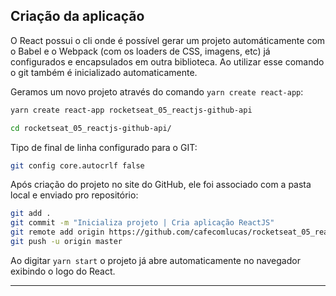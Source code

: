 ## Criação da aplicação

O React possui o cli onde é possível gerar um projeto automáticamente com o Babel e o Webpack (com os loaders de CSS, imagens, etc) já configurados e encapsulados em outra biblioteca. Ao utilizar esse comando o git também é inicializado automaticamente.

Geramos um novo projeto através do comando `yarn create react-app`:

```bash
yarn create react-app rocketseat_05_reactjs-github-api
```

```bash
cd rocketseat_05_reactjs-github-api/
```

Tipo de final de linha configurado para o GIT:

```bash
git config core.autocrlf false
```

Após criação do projeto no site do GitHub, ele foi associado com a pasta local e enviado pro repositório:

```bash
git add .
git commit -m "Inicializa projeto | Cria aplicação ReactJS"
git remote add origin https://github.com/cafecomlucas/rocketseat_05_reactjs-github-api.git
git push -u origin master
```

Ao digitar `yarn start` o projeto já abre automaticamente no navegador exibindo o logo do React.

---
